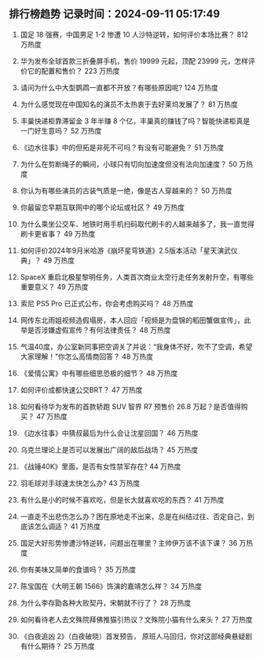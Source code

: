 
## 排行榜趋势 记录时间：2024-09-11 05:17:49
  
  1. 国足 18 强赛，中国男足 1-2 惨遭 10 人沙特逆转，如何评价本场比赛？ 812 万热度
    
  2. 华为发布全球首款三折叠屏手机，售价 19999 元起，顶配 23999 元，怎样评价它的配置和售价？ 223 万热度
    
  3. 请问为什么中大型鹦鹉一直都不开放？有哪些原因呢? 124 万热度
    
  4. 为什么感觉现在中国知名的演员不太热衷于去好莱坞发展了？ 81 万热度
    
  5. 丰巢快递柜靠滞留金 3 年半赚 8 个亿，丰巢真的赚钱了吗？智能快递柜真是一门好生意吗？ 52 万热度
    
  6. 《边水往事》中的但拓是非死不可吗？有没有可能避免？ 51 万热度
    
  7. 为什么在剪断绳子的瞬间，小球只有切向加速度但没有法向加速度？ 50 万热度
    
  8. 你认为有哪些演员的古装气质是一绝，像是古人穿越来的？ 50 万热度
    
  9. 你最留恋早期互联网中的哪个论坛或社区？ 49 万热度
    
  10. 为什么乘坐公交车、地铁时用手机扫码取代刷卡的人越来越多了，我一直觉得刷卡更省事？ 49 万热度
    
  11. 如何评价2024年9月米哈游《崩坏星穹铁道》2.5版本活动「星天演武仪典」？ 49 万热度
    
  12. SpaceX 重启北极星黎明任务，人类首次商业太空行走任务发射升空，有哪些重要意义？ 49 万热度
    
  13. 索尼 PS5 Pro 已正式公布，你会考虑购买吗？ 48 万热度
    
  14. 网传东北雨姐视频造假塌房，本人回应「视频是为盘锦的稻田蟹做宣传」，此举是否涉嫌虚假宣传？有何法律责任？ 48 万热度
    
  15. 气温40度，办公室新同事把空调关了并说：“我身体不好，吹不了空调，希望大家理解！”你怎么高情商回答？ 48 万热度
    
  16. 《爱情公寓》中有哪些细思恐极的细节？ 48 万热度
    
  17. 如何评价成都快速公交BRT？ 47 万热度
    
  18. 如何看待华为发布的首款轿跑 SUV 智界 R7 预售价 26.8 万起？是否值得购买？ 47 万热度
    
  19. 《边水往事》中猜叔最后为什么会让沈星回国？ 46 万热度
    
  20. 乌克兰理论上是否可以发展出广阔的敌后战场？ 45 万热度
    
  21. 《战锤40K》里面，是否有女性禁军存在? 44 万热度
    
  22. 羽毛球对手球速太快怎么办? 43 万热度
    
  23. 有什么是小的时候不喜欢吃，但是长大就喜欢吃的东西？ 41 万热度
    
  24. 一直走不出悲伤怎么办？困在原地走不出来，总是在纠结过往、否定自己，到底该怎么调适？ 41 万热度
    
  25. 国足大好形势惨遭沙特逆转，问题出在哪里？主帅伊万该不该下课？ 36 万热度
    
  26. 你有美味又简单的食谱吗？ 35 万热度
    
  27. 陈宝国在《大明王朝 1566》饰演的嘉靖怎么样？ 34 万热度
    
  28. 为什么李存勖各种大败契丹，宋朝就不行了？ 28 万热度
    
  29. 如何看待老人去文殊院拜佛推猫引热议？文殊院小猫有什么来头？ 27 万热度
    
  30. 《白夜追凶 2》（白夜破晓）首发预告， 原班人马回归，你对这部经典悬疑剧有什么期待？ 25 万热度
    